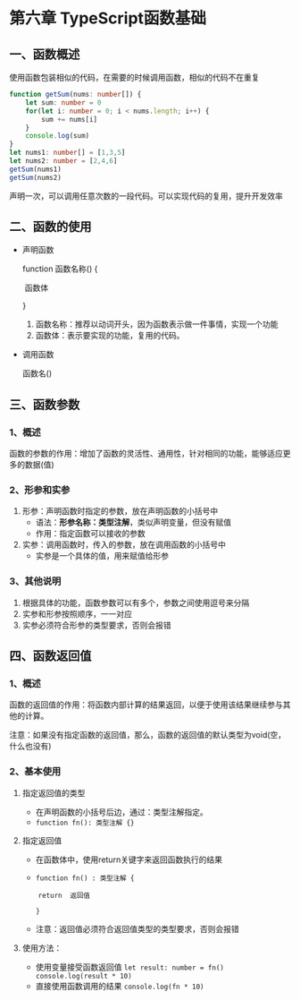 # 第六章 TypeScript函数基础

## 一、函数概述

使用函数包装相似的代码，在需要的时候调用函数，相似的代码不在重复

```typescript
function getSum(nums: number[]) {
	let sum: number = 0
	for(let i: number = 0; i < nums.length; i++) {
		sum += nums[i]
	}
	console.log(sum)
}
let nums1: number[] = [1,3,5]
let nums2: number = [2,4,6]
getSum(nums1)
getSum(nums2)
```

声明一次，可以调用任意次数的一段代码。可以实现代码的复用，提升开发效率

## 二、函数的使用

- 声明函数

  function 函数名称() {

  ​	函数体

  }

  1. 函数名称：推荐以动词开头，因为函数表示做一件事情，实现一个功能
  2. 函数体：表示要实现的功能，复用的代码。

- 调用函数

  函数名()

## 三、函数参数

### 1、概述

函数的参数的作用：增加了函数的灵活性、通用性，针对相同的功能，能够适应更多的数据(值)

### 2、形参和实参

1. 形参：声明函数时指定的参数，放在声明函数的小括号中
   - 语法：**形参名称：类型注解**，类似声明变量，但没有赋值
   - 作用：指定函数可以接收的参数
2. 实参：调用函数时，传入的参数，放在调用函数的小括号中
   - 实参是一个具体的值，用来赋值给形参

### 3、其他说明

1. 根据具体的功能，函数参数可以有多个，参数之间使用逗号来分隔
2. 实参和形参按照顺序，一一对应
3. 实参必须符合形参的类型要求，否则会报错

## 四、函数返回值

### 1、概述

函数的返回值的作用：将函数内部计算的结果返回，以便于使用该结果继续参与其他的计算。

注意：如果没有指定函数的返回值，那么，函数的返回值的默认类型为void(空，什么也没有)

### 2、基本使用

1. 指定返回值的类型

   - 在声明函数的小括号后边，通过：类型注解指定。
   - `function fn(): 类型注解 {}`

2. 指定返回值

   - 在函数体中，使用return关键字来返回函数执行的结果

   - `function fn() : 类型注解 {`

     ​	`return  返回值`

     `}`

   - 注意：返回值必须符合返回值类型的类型要求，否则会报错

3. 使用方法：
   - 使用变量接受函数返回值 `let result: number = fn()     console.log(result * 10)`
   - 直接使用函数调用的结果  `console.log(fn * 10)`

